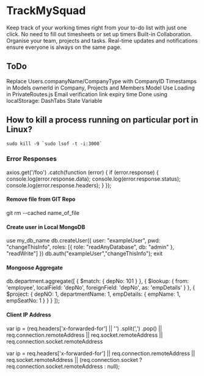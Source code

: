 # TrackMySquad

Keep track of your working times right from your to-do list with just one click. No need to fill out timesheets or set up timers Built-in Collaboration.
Organise your team, projects and tasks. Real-time updates and notifications ensure everyone is always on the same page.

## ToDo

Replace Users.companyName/CompanyType with CompanyID
Timestamps in Models
ownerId in Company, Projects and Members Model
Use Loading in PrivateRoutes.js
Email verification link expiry time
Done using localStorage: DashTabs State Variable

## How to kill a process running on particular port in Linux?

    sudo kill -9 `sudo lsof -t -i:3000`

### Error Responses

axios.get('/foo')
.catch(function (error) {
if (error.response) {
console.log(error.response.data);
console.log(error.response.status);
console.log(error.response.headers);
}
});

#### Remove file from GIT Repo

git rm --cached name_of_file

#### Create user in Local MongoDB

use my_db_name
db.createUser({ user: "exampleUser",
pwd: "changeThisInfo",
roles: [{ role: "readAnyDatabase", db: "admin" },
"readWrite"] })
db.auth("exampleUser","changeThisInfo");
exit

#### Mongoose Aggregate

db.department.aggregate([
{
$match: { depNo: 101 }
},
{
$lookup: {
from: 'employee',
localField: 'depNo',
foreignField: 'depNo',
as: 'empDetails'
}
},
{
$project: {
depNO: 1,
departmentName: 1,
empDetails: {
empName: 1,
empSeatNo: 1
}
}
}
]);

#### Client IP Address

var ip = (req.headers['x-forwarded-for'] || '')
.split(',')
.pop()
|| req.connection.remoteAddress
|| req.socket.remoteAddress
|| req.connection.socket.remoteAddress

var ip = req.headers['x-forwarded-for']
|| req.connection.remoteAddress
|| req.socket.remoteAddress
|| (req.connection.socket ? req.connection.socket.remoteAddress : null);
